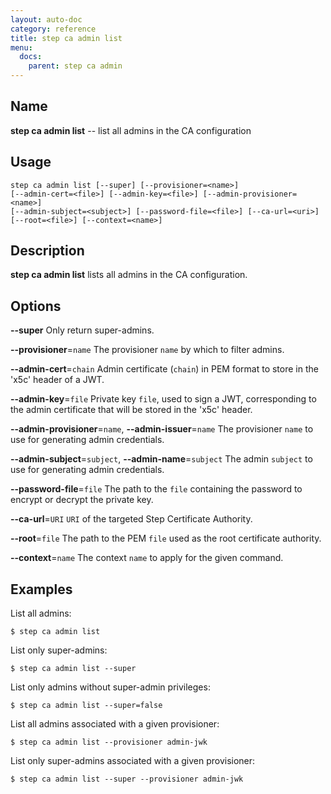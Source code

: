 ```yaml
---
layout: auto-doc
category: reference
title: step ca admin list
menu:
  docs:
    parent: step ca admin
---
```


## Name
**step ca admin list** -- list all admins in the CA configuration

## Usage

```raw
step ca admin list [--super] [--provisioner=<name>]
[--admin-cert=<file>] [--admin-key=<file>] [--admin-provisioner=<name>]
[--admin-subject=<subject>] [--password-file=<file>] [--ca-url=<uri>]
[--root=<file>] [--context=<name>]
```

## Description

**step ca admin list** lists all admins in the CA configuration.

## Options


**--super**
Only return super-admins.

**--provisioner**=`name`
The provisioner `name` by which to filter admins.

**--admin-cert**=`chain`
Admin certificate (`chain`) in PEM format to store in the 'x5c' header of a JWT.

**--admin-key**=`file`
Private key `file`, used to sign a JWT, corresponding to the admin certificate that will
be stored in the 'x5c' header.

**--admin-provisioner**=`name`, **--admin-issuer**=`name`
The provisioner `name` to use for generating admin credentials.

**--admin-subject**=`subject`, **--admin-name**=`subject`
The admin `subject` to use for generating admin credentials.

**--password-file**=`file`
The path to the `file` containing the password to encrypt or decrypt the private key.

**--ca-url**=`URI`
`URI` of the targeted Step Certificate Authority.

**--root**=`file`
The path to the PEM `file` used as the root certificate authority.

**--context**=`name`
The context `name` to apply for the given command.

## Examples

List all admins:
```shell
$ step ca admin list
```

List only super-admins:
```shell
$ step ca admin list --super
```

List only admins without super-admin privileges:
```shell
$ step ca admin list --super=false
```

List all admins associated with a given provisioner:
```shell
$ step ca admin list --provisioner admin-jwk
```

List only super-admins associated with a given provisioner:
```shell
$ step ca admin list --super --provisioner admin-jwk
```


